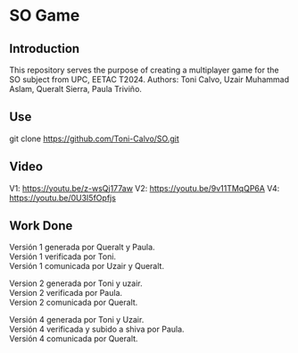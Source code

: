 # SO Game
## Introduction
This repository serves the purpose of creating a multiplayer game for the SO subject from UPC, EETAC T2024.
Authors: Toni Calvo, Uzair Muhammad Aslam, Queralt Sierra, Paula Triviño.
## Use
git clone https://github.com/Toni-Calvo/SO.git
## Video
V1: https://youtu.be/z-wsQj177aw
V2: https://youtu.be/9v11TMqQP6A
V4: https://youtu.be/0U3I5fOpfjs
## Work Done
Versión 1 generada por Queralt y Paula.<br>
Versión 1 verificada por Toni.<br>
Versión 1 comunicada por Uzair y Queralt.<br> 

Version 2 generada por Toni y uzair.<br>
Version 2 verificada por Paula.<br>
Version 2 comunicada por Queralt.<br>

Versión 4 generada por Toni y Uzair.<br>
Versión 4 verificada y subido a shiva por Paula.<br>
Versión 4 comunicada por Queralt.<br> 
